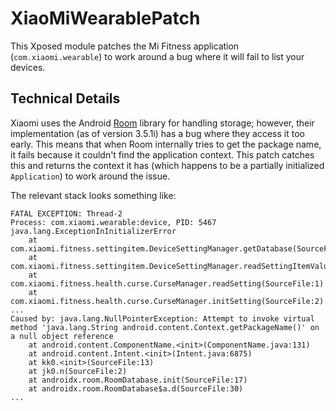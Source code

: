 # XiaoMiWearablePatch

This Xposed module patches the Mi Fitness application (`com.xiaomi.wearable`) to work around a bug
where it will fail to list your devices.

## Technical Details

Xiaomi uses the Android [Room] library for handling storage; however, their implementation (as of
version 3.5.1i) has a bug where they access it too early.  This means that when Room internally
tries to get the package name, it fails because it couldn't find the application context.  This
patch catches this and returns the context it has (which happens to be a partially initialized
`Application`) to work around the issue.

The relevant stack looks something like:
```
FATAL EXCEPTION: Thread-2
Process: com.xiaomi.wearable:device, PID: 5467
java.lang.ExceptionInInitializerError
	at com.xiaomi.fitness.settingitem.DeviceSettingManager.getDatabase(SourceFile:1)
	at com.xiaomi.fitness.settingitem.DeviceSettingManager.readSettingItemValue(SourceFile:1)
	at com.xiaomi.fitness.health.curse.CurseManager.readSetting(SourceFile:1)
	at com.xiaomi.fitness.health.curse.CurseManager.initSetting(SourceFile:2)
...
Caused by: java.lang.NullPointerException: Attempt to invoke virtual method 'java.lang.String android.content.Context.getPackageName()' on a null object reference
	at android.content.ComponentName.<init>(ComponentName.java:131)
	at android.content.Intent.<init>(Intent.java:6875)
	at kk0.<init>(SourceFile:13)
	at jk0.n(SourceFile:2)
	at androidx.room.RoomDatabase.init(SourceFile:17)
	at androidx.room.RoomDatabase$a.d(SourceFile:30)
...
```

[Room]: https://developer.android.com/training/data-storage/room
